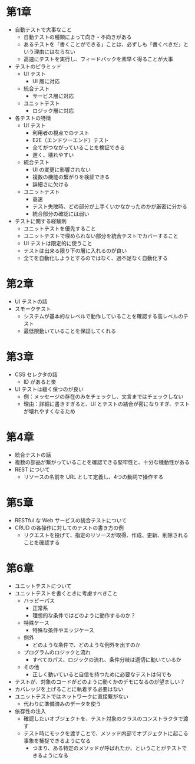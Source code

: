 # 第1章
- 自動テストで大事なこと
  - 自動テストの種類によって向き・不向きがある
  - あるテストを「書くことができる」ことは、必ずしも「書くべきだ」という理由にはならない
  - 高速にテストを実行し、フィードバックを素早く得ることが大事
- テストのピラミッド
  - UI テスト
    - UI 層に対応
  - 統合テスト
    - サービス層に対応
  - ユニットテスト
    - ロジック層に対応
- 各テストの特徴
  - UI テスト
    - 利用者の視点でのテスト
    - E2E（エンドツーエンド）テスト
    - 全てがつながっていることを検証できる
    - 遅く、壊れやすい
  - 統合テスト
    - UI の変更に影響されない
    - 複数の機能の繋がりを検証できる
    - 詳細さに欠ける
  - ユニットテスト
    - 高速
    - テスト失敗時、どの部分が上手くいかなかったのかが厳密に分かる
    - 統合部分の確認には弱い
- テストに関する経験則
  - ユニットテストを優先すること
  - ユニットテストで埋められない部分を統合テストでカバーすること
  - UI テストは限定的に使うこと
  - テストは出来る限り下の層に入れるのが良い
  - 全てを自動化しようとするのではなく、過不足なく自動化する

# 第2章
- UI テストの話
- スモークテスト
  - システムが基本的なレベルで動作していることを確認する高レベルのテスト
  - 最低限動いていることを保証してくれる

# 第3章
- CSS セレクタの話
  - ID があると楽
- UI テストは緩く保つのが良い
  - 例：メッセージの存在のみをチェックし、文言まではチェックしない
  - 理由：詳細に書きすぎると、UI とテストの結合が密になりすぎ、テストが壊れやすくなるため

# 第4章
- 統合テストの話
- 複数の部品が繋がっていることを確認できる堅牢性と、十分な機動性がある
- REST について
  - リソースの名前を URL として定義し、4つの動詞で操作する

# 第5章
- RESTful な Web サービスの統合テストについて
- CRUD の各操作に対してのテストの書き方の例
  - リクエストを投げて、指定のリソースが取得、作成、更新、削除されることを確認する

# 第6章
- ユニットテストについて
- ユニットテストを書くときに考慮すべきこと
  - ハッピーパス
    - 正常系
    - 理想的な条件ではどのように動作するのか？
  - 特殊ケース
    - 特殊な条件やエッジケース
  - 例外
    - どのような条件で、どのような例外を出すのか
  - プログラムのロジックと流れ
    - すべてのパス、ロジックの流れ、条件分岐は適切に動いているか
  - その他
    - 正しく動いていると自信を持つために必要なテストは何でも
- テストが、対象のコードがどのように動くかのデモになるのが望ましい？
- カバレッジを上げることに執着する必要はない
- ユニットテストではネットワークに直接繋がない
  - 代わりに準備済みのデータを使う
- 依存性の注入
  - 確認したいオブジェクトを、テスト対象のクラスのコンストラクタで渡す
  - テスト時にモックを渡すことで、メソッド内部でオブジェクトに起こる事象を捕捉できるようになる
    - つまり、ある特定のメソッドが呼ばれたか、ということがテストできるようになる
